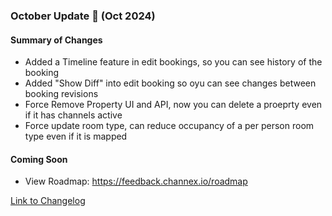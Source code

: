 ### October Update 🚀 (Oct 2024)

#### Summary of Changes
- Added a Timeline feature in edit bookings, so you can see history of the booking
- Added "Show Diff" into edit booking so oyu can see changes between booking revisions
- Force Remove Property UI and API, now you can delete a proeprty even if it has channels active
- Force update room type, can reduce occupancy of a per person room type even if it is mapped

#### Coming Soon
- View Roadmap: https://feedback.channex.io/roadmap

[Link to Changelog](https://docs.channex.io/changelog)
